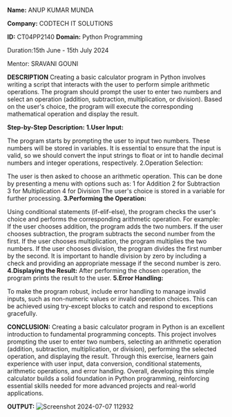**Name:** ANUP KUMAR MUNDA

**Company:** CODTECH IT SOLUTIONS

**ID:** CT04PP2140
**Domain:** Python Programming

Duration:15th June - 15th July 2024

Mentor: SRAVANI GOUNI

**DESCRIPTION**
Creating a basic calculator program in Python involves writing a script that interacts with the user to perform simple arithmetic operations. The program should prompt the user to enter two numbers and select an operation (addition, subtraction, multiplication, or division). Based on the user's choice, the program will execute the corresponding mathematical operation and display the result.

**Step-by-Step Description:**
**1.User Input:**

The program starts by prompting the user to input two numbers. These numbers will be stored in variables. It is essential to ensure that the input is valid, so we should convert the input strings to float or int to handle decimal numbers and integer operations, respectively.
2.Operation Selection:

The user is then asked to choose an arithmetic operation. This can be done by presenting a menu with options such as:
1 for Addition
2 for Subtraction
3 for Multiplication
4 for Division
The user's choice is stored in a variable for further processing.
**3.Performing the Operation:**

Using conditional statements (if-elif-else), the program checks the user's choice and performs the corresponding arithmetic operation. For example:
If the user chooses addition, the program adds the two numbers.
If the user chooses subtraction, the program subtracts the second number from the first.
If the user chooses multiplication, the program multiplies the two numbers.
If the user chooses division, the program divides the first number by the second. It is important to handle division by zero by including a check and providing an appropriate message if the second number is zero.
**4.Displaying the Result:**
After performing the chosen operation, the program prints the result to the user.
**5.Error Handling:**

To make the program robust, include error handling to manage invalid inputs, such as non-numeric values or invalid operation choices. This can be achieved using try-except blocks to catch and respond to exceptions gracefully.

**CONCLUSION:**
Creating a basic calculator program in Python is an excellent introduction to fundamental programming concepts. This project involves prompting the user to enter two numbers, selecting an arithmetic operation (addition, subtraction, multiplication, or division), performing the selected operation, and displaying the result. Through this exercise, learners gain experience with user input, data conversion, conditional statements, arithmetic operations, and error handling. Overall, developing this simple calculator builds a solid foundation in Python programming, reinforcing essential skills needed for more advanced projects and real-world applications.

**OUTPUT:**
![Screenshot 2024-07-07 112932](https://github.com/anup115/CODETECH-Task-1/assets/174924005/a7e9831f-55f4-43ff-b9f4-80a946895d42)
